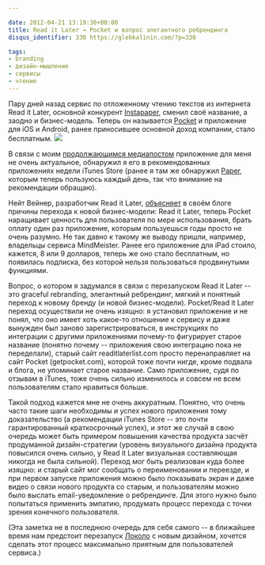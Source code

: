 ```yaml
---

date: 2012-04-21 13:19:36+00:00
title: Read it Later → Pocket и вопрос элегантного ребрендинга
disqus_identifier: 330 https://glebkalinin.com/?p=330

tags:
- branding
- дизайн-мышление
- сервисы
- чтение
---
```


Пару дней назад сервис по отложенному чтению текстов из интернета Read it Later, основной конкурент [Instapaper](http://instapaper.com), сменил своё название, а заодно и бизнес-модель. Теперь он называется [Pocket](http://http://getpocket.com) и приложение для iOS и Android, ранее приносившее основной доход компании, стало бесплатным.
![](https://raum7linodewp.s3.amazonaws.com/wp-content/uploads/2012/04/PKTBlog_Graphics_0000_Lineup-500x189.png)

В связи с моим [продолжающимся медиапостом](https://glebkalinin.com/mediafasting/) приложение для меня не очень актуальное, обнаружил я его в рекомендованных приложениях недели iTunes Store (ранее я там же обнаружил [Paper](http://www.fiftythree.com/paper), которым теперь пользуюсь каждый день, так что внимание на рекомендации обращаю).

Нейт Вейнер, разработчик Read it Later, [объясняет](http://blog.ideashower.com/post/21276590202/why-pocket-went-free) в своём блоге причины перехода к новой бизнес-модели: Read it Later, теперь Pocket наращивает ценность для пользователя по мере использования, брать оплату один раз приложение, которым пользуешься годы просто не очень разумно. Не так давно к такому же выводу пришли, например, владельцы сервиса MindMeister. Ранее его приложение для iPad стоило, кажется, 8 или 9 долларов, теперь же оно стало бесплатным, но появилась подписка, без которой нельзя пользоваться продвинутыми функциями.

Вопрос, о котором я задумался в связи с перезапуском Read it Later -- это graceful rebranding, элегантный ребрендинг, мягкий и понятный переход к новому бренду (и новой бизнес-модели). Pocket/Read it Later переход осуществили не очень изящно: я установил приложение и не понял, что оно имеет хоть какое-то отношение к сервису и даже вынужден был заново зарегистрироваться, в инструкциях по интеграции с другими приложениями почему-то фигурирует старое название (понятно почему -- приложения свою интеграцию пока не переделали), старый сайт readitlaterlist.com просто перенаправляет на сайт Pocket (getpocket.com), которой тоже почти нигде, кроме подвала и блога, не упоминает старое название. Само приложение, судя по отзывам в iTunes, тоже очень сильно изменилось и совсем не всем пользователям стало нравиться больше.

Такой подход кажется мне не очень аккуратным. Понятно, что очень часто такие шаги необходимы и успех нового приложения тому доказательство (а рекомендации iTunes Store -- это почти гарантированный краткосрочный успех), и этот же случай в свою очередь может быть примером повышения качества продукта засчёт продуманной дизайн-стратегии (уровень визуального дизайна продукта повысился очень сильно, у Read it Later визуальная составляющая никогда не была сильной). Переход мог быть реализован куда более изящно: и старый сайт мог сообщать о переименовании и переезде, и при первом запуске приложения можно было показывать экран и даже видео о связи нового продукта со старым, и пользователям можно было выслать email-уведомление о ребрендинге. Для этого нужно было попытаться применить эмпатию, продумать процесс перехода с точки зрения конечного пользователя.

(Эта заметка не в последнюю очередь для себя самого -- в ближайшее время нам предстоит перезапуск [Локоло](http://lokolo.ru) с новым дизайном, хочется сделать этот процесс максимально приятным для пользователей сервиса.)
